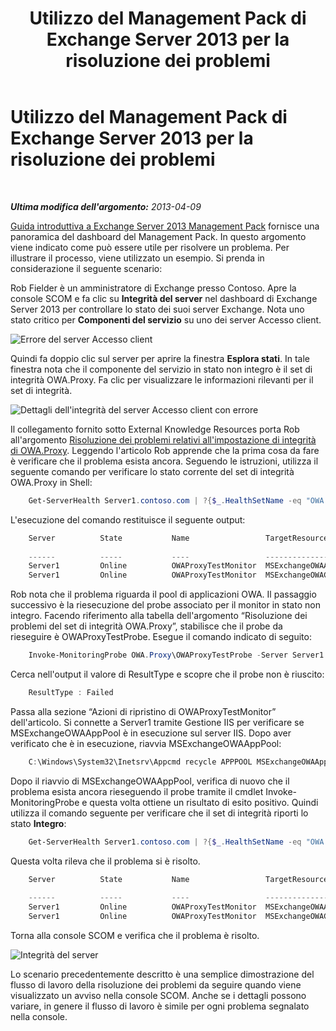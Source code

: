 ﻿---
title: Utilizzo del Management Pack di Exchange Server 2013 per la risoluzione dei problemi
TOCTitle: Utilizzo del Management Pack di Exchange Server 2013 per la risoluzione dei problemi
ms:assetid: c9672dad-1e67-4f07-bad9-539a67f2ac70
ms:mtpsurl: https://technet.microsoft.com/it-it/library/Dn195913(v=EXCHG.150)
ms:contentKeyID: 53275566
ms.date: 08/30/2014
mtps_version: v=EXCHG.150
ms.translationtype: HT
---

# Utilizzo del Management Pack di Exchange Server 2013 per la risoluzione dei problemi

 

_**Ultima modifica dell'argomento:**  2013-04-09_

[Guida introduttiva a Exchange Server 2013 Management Pack](getting-started-with-exchange-server-2013-management-pack.md) fornisce una panoramica del dashboard del Management Pack. In questo argomento viene indicato come può essere utile per risolvere un problema. Per illustrare il processo, viene utilizzato un esempio. Si prenda in considerazione il seguente scenario:

Rob Fielder è un amministratore di Exchange presso Contoso. Apre la console SCOM e fa clic su **Integrità del server** nel dashboard di Exchange Server 2013 per controllare lo stato dei suoi server Exchange. Nota uno stato critico per **Componenti del servizio** su uno dei server Accesso client.

![Errore del server Accesso client](images/Dn195913.32a265d9-68e0-4d8c-9f83-1d10cdda1f84(EXCHG.150).png "Errore del server Accesso client")

Quindi fa doppio clic sul server per aprire la finestra **Esplora stati**. In tale finestra nota che il componente del servizio in stato non integro è il set di integrità OWA.Proxy. Fa clic per visualizzare le informazioni rilevanti per il set di integrità.

![Dettagli dell'integrità del server Accesso client con errore](images/Dn195913.8e4d05a6-9128-40d8-b262-e60e9affc973(EXCHG.150).png "Dettagli dell'integrità del server Accesso client con errore")

Il collegamento fornito sotto External Knowledge Resources porta Rob all'argomento [Risoluzione dei problemi relativi all'impostazione di integrità di OWA.Proxy](https://technet.microsoft.com/it-it/library/jj737712\(v=exchg.150\)). Leggendo l'articolo Rob apprende che la prima cosa da fare è verificare che il problema esista ancora. Seguendo le istruzioni, utilizza il seguente comando per verificare lo stato corrente del set di integrità OWA.Proxy in Shell:

```Powershell
    Get-ServerHealth Server1.contoso.com | ?{$_.HealthSetName -eq "OWA.Proxy"}
```

L'esecuzione del comando restituisce il seguente output:

```Powershell
    Server          State           Name                 TargetResource       HealthSetName   AlertValue ServerComp
                                                                                                         onent
    ------          -----           ----                 --------------       -------------   ---------- ----------
    Server1         Online          OWAProxyTestMonitor  MSExchangeOWAAppPool OWA.Proxy       Unhealthy  OwaProxy
    Server1         Online          OWAProxyTestMonitor  MSExchangeOWACale... OWA.Proxy       Healthy    OwaProxy
```

Rob nota che il problema riguarda il pool di applicazioni OWA. Il passaggio successivo è la riesecuzione del probe associato per il monitor in stato non integro. Facendo riferimento alla tabella dell'argomento “Risoluzione dei problemi del set di integrità OWA.Proxy”, stabilisce che il probe da rieseguire è OWAProxyTestProbe. Esegue il comando indicato di seguito:

```Powershell
    Invoke-MonitoringProbe OWA.Proxy\OWAProxyTestProbe -Server Server1.contoso.com | Format-List
```

Cerca nell'output il valore di ResultType e scopre che il probe non è riuscito:

```Powershell
    ResultType : Failed
```

Passa alla sezione “Azioni di ripristino di OWAProxyTestMonitor” dell'articolo. Si connette a Server1 tramite Gestione IIS per verificare se MSExchangeOWAAppPool è in esecuzione sul server IIS. Dopo aver verificato che è in esecuzione, riavvia MSExchangeOWAAppPool:

```Powershell
    C:\Windows\System32\Inetsrv\Appcmd recycle APPPOOL MSExchangeOWAAppPool
```

Dopo il riavvio di MSExchangeOWAAppPool, verifica di nuovo che il problema esista ancora rieseguendo il probe tramite il cmdlet Invoke-MonitoringProbe e questa volta ottiene un risultato di esito positivo. Quindi utilizza il comando seguente per verificare che il set di integrità riporti lo stato **Integro**:

```Powershell
    Get-ServerHealth Server1.contoso.com | ?{$_.HealthSetName -eq "OWA.Proxy"}
```

Questa volta rileva che il problema si è risolto.

```Powershell
    Server          State           Name                 TargetResource       HealthSetName   AlertValue ServerComp
                                                                                                         onent
    ------          -----           ----                 --------------       -------------   ---------- ----------
    Server1         Online          OWAProxyTestMonitor  MSExchangeOWAAppPool OWA.Proxy       Healthy    OwaProxy
    Server1         Online          OWAProxyTestMonitor  MSExchangeOWACale... OWA.Proxy       Healthy    OwaProxy
```

Torna alla console SCOM e verifica che il problema è risolto.

![Integrità del server](images/Dn195908.c863be83-fc4b-4daf-a18b-27b1aae15b1d(EXCHG.150).png "Integrità del server")

Lo scenario precedentemente descritto è una semplice dimostrazione del flusso di lavoro della risoluzione dei problemi da seguire quando viene visualizzato un avviso nella console SCOM. Anche se i dettagli possono variare, in genere il flusso di lavoro è simile per ogni problema segnalato nella console.

